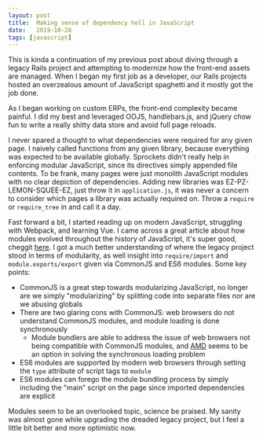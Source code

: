 ```yaml
---
layout: post
title:  Making sense of dependency hell in JavaScript
date:   2019-10-28
tags: [javascript]
---
```

This is kinda a continuation of my previous post about diving through a
legacy Rails project and attempting to modernize how the front-end
assets are managed. When I began my first job as a developer, our Rails
projects hosted an overzealous amount of JavaScript spaghetti and it mostly
got the job done.

As I began working on custom ERPs, the front-end complexity became
painful. I did my best and leveraged OOJS, handlebars.js, and
jQuery chow fun to write a really shitty data store and avoid full page
reloads.

I never spared a thought to what dependencies were required for any
given page. I naively called functions from any given library, because
everything was expected to be available globally. Sprockets didn't
really help in enforcing modular JavaScript, since its directives simply
appended file contents. To be frank, many pages were just monolith
JavaScript modules with no clear depiction of dependencies. Adding new
libraries was EZ-PZ-LEMON-SQUEE-EZ, just throw it in `application.js`,
it was never a concern to consider which pages a library was actually
required on. Throw a `require` or `require_tree` in and call it a day.

Fast forward a bit, I started reading up on modern JavaScript,
struggling with Webpack, and learning Vue. I came across a great article
about how modules evolved throughout the history of JavaScript, it's
super good, cheggit [here](https://tylermcginnis.com/javascript-modules-iifes-commonjs-esmodules/).
I got a much better understanding of where the legacy project stood in
terms of modularity, as well insight into `require/import` and
`module.exports/export` given via CommonJS and ES6 modules. Some key points:

* CommonJS is a great step towards modularizing JavaScript, no longer
are we simply "modularizing" by splitting code into separate files nor
are we abusing globals
* There are two glaring cons with CommonJS: web browsers do not
understand CommonJS modules, and module loading is done synchronously
    * Module bundlers are able to address the issue of web browsers not
    being compatible with CommonJS modules, and [AMD](https://requirejs.org/docs/whyamd.html)
    seems to be an option in solving the synchronous loading problem
* ES6 modules are supported by modern web browsers through setting the
`type` attribute of script tags to `module`
* ES6 modules can forego the module bundling process by simply including the
"main" script on the page since imported dependencies are explicit

Modules seem to be an overlooked topic, science be praised. My sanity
was almost gone while upgrading the dreaded legacy project, but I feel a
little bit better and more optimistic now.
